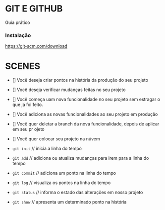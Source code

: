 # GIT E GITHUB

Guia prático

### Instalação

https://git-scm.com/download

# SCENES

- [] Você deseja criar pontos na história da produção do seu projeto
- [] Você deseja verificar mudanças feitas no seu projeto

- [] Você começa uam nova funcionalidade no seu projeto sem estragar o que já foi feito.
- [] Você adiciona as novas funcionalidades ao seu projeto em produção
- [] Você quer deletar a branch da nova funcionalidade, depois de aplicar em seu pr ojeto

- [] Você quer colocar seu projeto na núvem

- `git init` // inicia a linha do tempo
- `git add` // adiciona ou atualiza mudanças para irem para a linha do tempo
- `git commit` // adiciona um ponto na linha do tempo
- `git log` // visualiza os pontos na linha do tempo
- `git status` // informa o estado das alterações em nosso projeto
- `git show` // apresenta um determinado ponto na história
